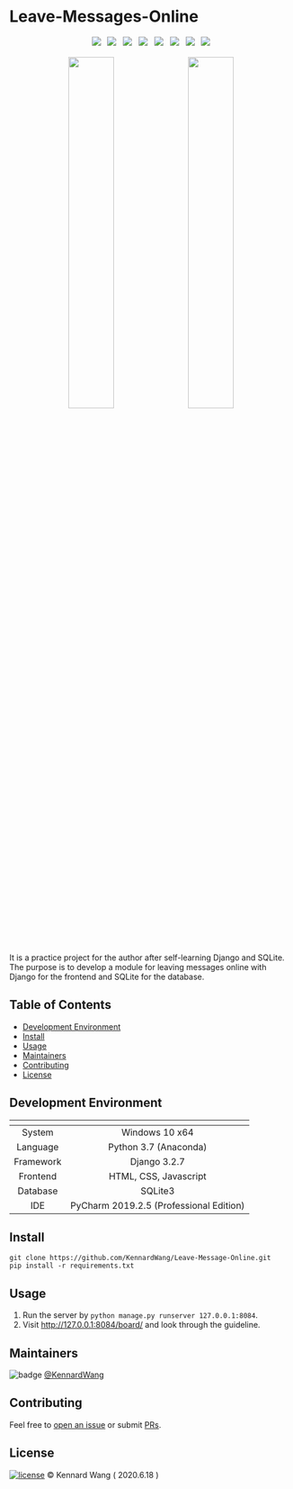 # Leave-Messages-Online

<div align="center">
  <img src="https://img.shields.io/github/stars/KennardWang/Leave-Messages-Online?style=for-the-badge&color=FDEE21" />
  &nbsp;
  <img src="https://img.shields.io/github/forks/KennardWang/Leave-Messages-Online?style=for-the-badge&color=white" />
  &nbsp;
  <img src="https://img.shields.io/badge/Windows-0078D6?style=for-the-badge&logo=windows&logoColor=white" />
  &nbsp;
  <img src="https://img.shields.io/badge/Python-FFD43B?style=for-the-badge&logo=python&logoColor=blue" />
  &nbsp;
  <img src="https://img.shields.io/badge/conda-342B029.svg?&style=for-the-badge&logo=anaconda&logoColor=white" />
  &nbsp;
  <img src="https://img.shields.io/badge/Django-092E20?style=for-the-badge&logo=django&logoColor=green" />
  &nbsp;
  <img src="https://img.shields.io/badge/SQLite-07405E?style=for-the-badge&logo=sqlite&logoColor=white" />
  &nbsp;
  <img src="https://img.shields.io/badge/PyCharm-000000.svg?&style=for-the-badge&logo=PyCharm&logoColor=white" />
</div>

<br>

<div align=center>
  <img src="https://kennardwang.github.io/ImageSource/Leave-Message-Online/OnlineMessageForm.png" width="40%" />
  &nbsp;
  <img src="https://kennardwang.github.io/ImageSource/Leave-Message-Online/OnlineMessageBoard.png" width="40%" />
</div>

<br>

It is a practice project for the author after self-learning Django and SQLite. The purpose is to develop a module for leaving messages online with Django for the frontend and SQLite for the database.



## Table of Contents

- [Development Environment](#development-environment)
- [Install](#install)
- [Usage](#usage)
- [Maintainers](#maintainers)
- [Contributing](#contributing)
- [License](#license)



## Development Environment

| <!-- --> | <!-- --> |
|:---:|:---:|
|System|Windows 10 x64|
|Language|Python 3.7 (Anaconda)|
|Framework|Django 3.2.7|
|Frontend|HTML, CSS, Javascript|
|Database|SQLite3|
|IDE|PyCharm 2019.2.5 (Professional Edition)|



## Install

```
git clone https://github.com/KennardWang/Leave-Message-Online.git
pip install -r requirements.txt
```



## Usage

1. Run the server by `python manage.py runserver 127.0.0.1:8084`.
2. Visit http://127.0.0.1:8084/board/ and look through the guideline.



## Maintainers

![badge](https://img.shields.io/badge/maintenance-NO-EF2D5E) [@KennardWang](https://github.com/KennardWang)



## Contributing

Feel free to [open an issue](https://github.com/KennardWang/Leave-Messages-Online/issues) or submit [PRs](https://github.com/KennardWang/Leave-Messages-Online/pulls).



## License

[![license](https://img.shields.io/github/license/KennardWang/Leave-Messages-Online)](LICENSE) © Kennard Wang ( 2020.6.18 )
